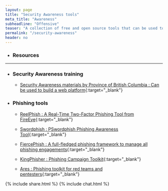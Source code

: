 ```yaml
---
layout: page
title: "Security Awareness tools"
meta_title: "Awareness"
subheadline: "Offensive"
teaser: "A collection of free and open source tools that can be used to increase <b>Awareness</b> in an enterprise "
permalink: "/security-awareness"
header: no
---
```


* ### Resources 

***

* ### Security Awareness training

  * [Security Awareness materials by Province of British Columbia : Can be used to build a web platform](https://github.com/bcgov/SecurityAwareness){:target="_blank"} 
  
* ### Phishing tools

  * [ReelPhish : A Real-Time Two-Factor Phishing Tool from FireEye](https://github.com/fireeye/ReelPhish){:target="_blank"}

  * [Swordphish : PSwordphish Phishing Awareness Tool](https://github.com/certsocietegenerale/swordphish-awareness){:target="_blank"}

  * [FiercePhish : A full-fledged phishing framework to manage all phishing engagements](https://github.com/Raikia/FiercePhish){:target="_blank"}
  
  * [KingPhisher : Phishing Campaign Toolkit](https://github.com/securestate/king-phisher){:target="_blank"}  

  * [Ares : Phishing toolkit for red teams and pentesters](https://github.com/dutchcoders/ares){:target="_blank"}
  
  
{% include share.html %}
{% include chat.html %}